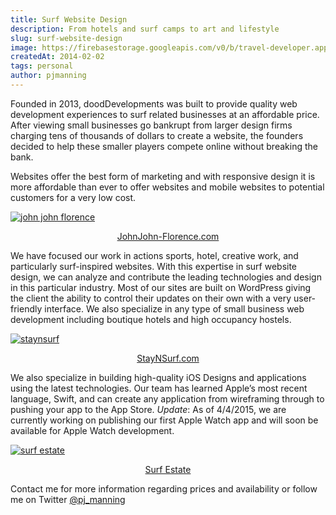 ```yaml
---
title: Surf Website Design
description: From hotels and surf camps to art and lifestyle
slug: surf-website-design
image: https://firebasestorage.googleapis.com/v0/b/travel-developer.appspot.com/o/posts%2Fsurf-website-design%2FstaynsurfiMac.png?alt=media&token=77dbfbb3-1397-4ef5-a42b-1d0d8fd5f01d
createdAt: 2014-02-02
tags: personal
author: pjmanning
---
```


Founded in 2013, doodDevelopments was built to provide quality web development experiences to surf related businesses at an affordable price. After viewing small businesses go bankrupt from larger design firms charging tens of thousands of dollars to create a website, the founders decided to help these smaller players compete online without breaking the bank.

Websites offer the best form of marketing and with responsive design it is more affordable than ever to offer websites and mobile websites to potential customers for a very low cost.

[![john john florence](https://firebasestorage.googleapis.com/v0/b/travel-developer.appspot.com/o/posts%2Fsurf-website-design%2FjjFlorenceiMac.png?alt=media&token=e54bd168-89d2-44a8-b148-398dda8da7ae)](https://johnjohn-florence.com)

<p style="text-align:center;"><a href="https://johnjohn-florence.com" target="_blank"">JohnJohn-Florence.com</a></p>

We have focused our work in actions sports, hotel, creative work, and particularly surf-inspired websites. With this expertise in surf website design, we can analyze and contribute the leading technologies and design in this particular industry. Most of our sites are built on WordPress giving the client the ability to control their updates on their own with a very user-friendly interface. We also specialize in any type of small business web development including boutique hotels and high occupancy hostels.

[![staynsurf](https://firebasestorage.googleapis.com/v0/b/travel-developer.appspot.com/o/posts%2Fsurf-website-design%2FstaynsurfiMac.png?alt=media&token=77dbfbb3-1397-4ef5-a42b-1d0d8fd5f01d)](https://staynsurf.com/)

<p style="text-align:center;"><a href="https://staynsurf.com/" target="_blank"">StayNSurf.com</a></p>

We also specialize in building high-quality iOS Designs and applications using the latest technologies. Our team has learned Apple’s most recent language, Swift, and can create any application from wireframing through to pushing your app to the App Store. _Update_: As of 4/4/2015, we are currently working on publishing our first Apple Watch app and will soon be available for Apple Watch development.

[![surf estate](https://firebasestorage.googleapis.com/v0/b/travel-developer.appspot.com/o/posts%2Fsurf-website-design%2FiphoneWatchSurfEstate.png?alt=media&token=3f5ae2a3-4b7c-4529-bc4a-cd5053d34c76)](https://itunes.apple.com/us/app/surf-estate/id898021232?mt=8)

<p style="text-align:center;"><a href="https://itunes.apple.com/us/app/surf-estate/id898021232?mt=8" target="_blank"">Surf Estate</a></p>

Contact me for more information regarding prices and availability or follow me on Twitter [@pj_manning](https://twitter.com/pj_manning)
